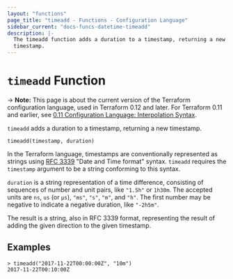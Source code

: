 ```yaml
---
layout: "functions"
page_title: "timeadd - Functions - Configuration Language"
sidebar_current: "docs-funcs-datetime-timeadd"
description: |-
  The timeadd function adds a duration to a timestamp, returning a new
  timestamp.
---
```


# `timeadd` Function

-> **Note:** This page is about the current version of the Terraform
configuration language, used in Terraform 0.12 and later. For Terraform 0.11 and
earlier, see
[0.11 Configuration Language: Interpolation Syntax](../../configuration-0-11/interpolation.html).

`timeadd` adds a duration to a timestamp, returning a new timestamp.

```hcl
timeadd(timestamp, duration)
```

In the Terraform language, timestamps are conventionally represented as
strings using [RFC 3339](https://tools.ietf.org/html/rfc3339)
"Date and Time format" syntax. `timeadd` requires the `timestamp` argument
to be a string conforming to this syntax.

`duration` is a string representation of a time difference, consisting of
sequences of number and unit pairs, like `"1.5h"` or `1h30m`. The accepted
units are `ns`, `us` (or `µs`), `"ms"`, `"s"`, `"m"`, and `"h"`. The first
number may be negative to indicate a negative duration, like `"-2h5m"`.

The result is a string, also in RFC 3339 format, representing the result
of adding the given direction to the given timestamp.

## Examples

```
> timeadd("2017-11-22T00:00:00Z", "10m")
2017-11-22T00:10:00Z
```
